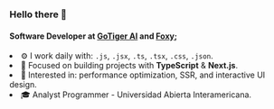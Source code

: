 ### Hello there 👋

#### Software Developer at <a href="https://gotiger.ai/">GoTiger AI</a> and <a href="https://foxy.com.co/">Foxy</a>;

<li> ⚙️ I work daily with: <code>.js</code>, <code>.jsx</code>, <code>.ts</code>, <code>.tsx</code>, <code>.css</code>, <code>.json</code>.<br></li> 
<li> 🚀 Focused on building projects with <strong>TypeScript</strong> & <strong>Next.js</strong>.<br></li> 
<li> 🎨 Interested in: performance optimization, SSR, and interactive UI design.<br></li>
<li> 🎓 Analyst Programmer - Universidad Abierta Interamericana.</li>
